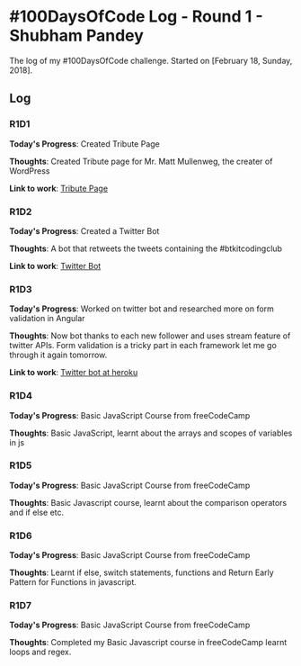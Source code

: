 # #100DaysOfCode Log - Round 1 - Shubham Pandey

The log of my #100DaysOfCode challenge. Started on [February 18, Sunday, 2018].

## Log

### R1D1 

**Today's Progress**: Created Tribute Page

**Thoughts**: Created Tribute page for Mr. Matt Mullenweg, the creater of WordPress 

**Link to work**: [Tribute Page](https://codepen.io/shubham9411/full/Jpppyj/)

### R1D2

**Today's Progress**: Created a Twitter Bot

**Thoughts**: A bot that retweets the tweets containing the #btkitcodingclub

**Link to work**: [Twitter Bot](https://twitter.com/btkitcodingclub)

### R1D3

**Today's Progress**: Worked on twitter bot and researched more on form validation in Angular

**Thoughts**: Now bot thanks to each new follower and uses stream feature of twitter APIs. Form validation is a tricky part in each framework let me go through it again tomorrow.

**Link to work**: [Twitter bot at heroku](https://nameless-waters-34797.herokuapp.com)

### R1D4

**Today's Progress**: Basic JavaScript Course from freeCodeCamp

**Thoughts**: Basic JavaScript, learnt about the arrays and scopes of variables in js

### R1D5

**Today's Progress**: Basic JavaScript Course from freeCodeCamp

**Thoughts**: Basic Javascript course, learnt about the comparison operators and if else etc.

### R1D6

**Today's Progress**: Basic JavaScript Course from freeCodeCamp

**Thoughts**: Learnt if else, switch statements, functions and Return Early Pattern for Functions in javascript.

### R1D7

**Today's Progress**: Basic JavaScript Course from freeCodeCamp

**Thoughts**: Completed my Basic Javascript course in freeCodeCamp learnt loops and regex.
